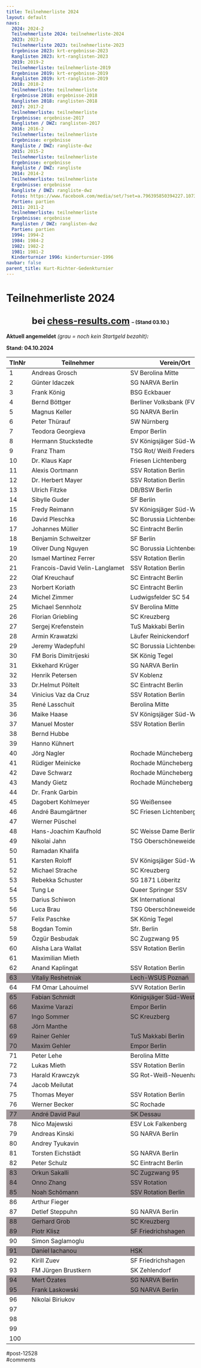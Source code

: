 ```yaml
---
title: Teilnehmerliste 2024 
layout: default
navs:
  2024: 2024-2
  Teilnehmerliste 2024: teilnehmerliste-2024
  2023: 2023-2
  Teilnehmerliste 2023: teilnehmerliste-2023
  Ergebnisse 2023: krt-ergebnisse-2023
  Ranglisten 2023: krt-ranglisten-2023
  2019: 2019-2
  Teilnehmerliste: teilnehmerliste-2019
  Ergebnisse 2019: krt-ergebnisse-2019
  Ranglisten 2019: krt-ranglisten-2019
  2018: 2018-2
  Teilnehmerliste: teilnehmerliste
  Ergebnisse 2018: ergebnisse-2018
  Ranglisten 2018: ranglisten-2018
  2017: 2017-2
  Teilnehmerliste: teilnehmerliste
  Ergebnisse: ergebnisse-2017
  Ranglisten / DWZ: ranglisten-2017
  2016: 2016-2
  Teilnehmerliste: teilnehmerliste
  Ergebnisse: ergebnisse
  Rangliste / DWZ: rangliste-dwz
  2015: 2015-2
  Teilnehmerliste: teilnehmerliste
  Ergebnisse: ergebnisse
  Rangliste / DWZ: rangliste
  2014: 2014-2
  Teilnehmerliste: teilnehmerliste
  Ergebnisse: ergebnisse
  Rangliste / DWZ: rangliste-dwz
  Fotos: https://www.facebook.com/media/set/?set=a.796395850394227.1073741841.214119148621903&type=1
  Partien: partien
  2011: 2011-2
  Teilnehmerliste: teilnehmerliste
  Ergebnisse: ergebnisse
  Ranglisten / DWZ: ranglisten-dwz
  Partien: partien
  1994: 1994-2
  1984: 1984-2
  1982: 1982-2
  1981: 1981-2
  Kinderturnier 1996: kinderturnier-1996
navbar: false
parent_title: Kurt-Richter-Gedenkturnier
---
```

<div class="post-12528 page type-page status-publish hentry" id="post-12528">
<h1 class="entry-title">Teilnehmerliste 2024</h1>
<div class="entry-content">
<h2 style="text-align: center;"><span style="font-size: 18pt;">bei</span> <a href="https://chess-results.com/tnr966814.aspx?lan=0" rel="noopener" target="_blank"><span style="font-size: 18pt;">chess-results.com</span></a> <span style="font-size: 10pt;">– (Stand 03.10.)</span></h2>
<p><strong>Aktuell angemeldet</strong><em> (grau = noch kein Startgeld bezahlt)</em><strong><em>:</em></strong></p>
<p><strong>Stand: 04.10.2024</strong></p>
<table class="clean swiss footable">
<thead>
<tr>
<th>TlnNr</th>
<th>Teilnehmer</th>
<th>Verein/Ort</th>
</tr>
</thead>
<tbody>
<tr>
<td style="width: 33.3333%;">1</td>
<td style="width: 33.3333%;">Andreas Grosch</td>
<td style="width: 33.3333%;">SV Berolina Mitte</td>
</tr>
<tr>
<td style="width: 33.3333%;">2</td>
<td style="width: 33.3333%;">Günter Idaczek</td>
<td style="width: 33.3333%;">SG NARVA Berlin</td>
</tr>
<tr>
<td style="width: 33.3333%;">3</td>
<td style="width: 33.3333%;">Frank König</td>
<td style="width: 33.3333%;">BSG Eckbauer</td>
</tr>
<tr>
<td style="width: 33.3333%;">4</td>
<td style="width: 33.3333%;">Bernd Böttger</td>
<td nowrap="nowrap" style="width: 33.3333%;">Berliner Volksbank (FV Schach)</td>
</tr>
<tr>
<td style="width: 33.3333%;">5</td>
<td style="width: 33.3333%;">Magnus Keller</td>
<td style="width: 33.3333%;">SG NARVA Berlin</td>
</tr>
<tr>
<td style="width: 33.3333%;">6</td>
<td style="width: 33.3333%;">Peter Thürauf</td>
<td style="width: 33.3333%;">SW Nürnberg</td>
</tr>
<tr>
<td style="width: 33.3333%;">7</td>
<td style="width: 33.3333%;">Teodora Georgieva</td>
<td style="width: 33.3333%;">Empor Berlin</td>
</tr>
<tr>
<td style="width: 33.3333%;">8</td>
<td nowrap="nowrap" style="width: 33.3333%;">Hermann Stuckstedte</td>
<td style="width: 33.3333%;">SV Königsjäger Süd-West e.V.</td>
</tr>
<tr>
<td style="width: 33.3333%;">9</td>
<td style="width: 33.3333%;">Franz Tham</td>
<td style="width: 33.3333%;">TSG Rot/ Weiß Fredersdorf</td>
</tr>
<tr>
<td style="width: 33.3333%;">10</td>
<td style="width: 33.3333%;">Dr. Klaus Kapr</td>
<td style="width: 33.3333%;">Friesen Lichtenberg</td>
</tr>
<tr>
<td style="width: 33.3333%;">11</td>
<td style="width: 33.3333%;">Alexis Oortmann</td>
<td style="width: 33.3333%;">SSV Rotation Berlin</td>
</tr>
<tr>
<td style="width: 33.3333%;">12</td>
<td style="width: 33.3333%;">Dr. Herbert Mayer</td>
<td style="width: 33.3333%;">SSV Rotation Berlin</td>
</tr>
<tr>
<td style="width: 33.3333%;">13</td>
<td style="width: 33.3333%;">Ulrich Fitzke</td>
<td style="width: 33.3333%;">DB/BSW Berlin</td>
</tr>
<tr>
<td style="width: 33.3333%;">14</td>
<td style="width: 33.3333%;">Sibylle Guder</td>
<td style="width: 33.3333%;">SF Berlin</td>
</tr>
<tr>
<td style="width: 33.3333%;">15</td>
<td style="width: 33.3333%;">Fredy Reimann</td>
<td nowrap="nowrap" style="width: 33.3333%;">SV Königsjäger Süd-West e.V.</td>
</tr>
<tr>
<td style="width: 33.3333%;">16</td>
<td style="width: 33.3333%;">David Pleschka</td>
<td style="width: 33.3333%;">SC Borussia Lichtenberg</td>
</tr>
<tr>
<td style="width: 33.3333%;">17</td>
<td style="width: 33.3333%;">Johannes Müller</td>
<td style="width: 33.3333%;">SC Eintracht Berlin</td>
</tr>
<tr>
<td style="width: 33.3333%;">18</td>
<td style="width: 33.3333%;">Benjamin Schweitzer</td>
<td style="width: 33.3333%;">SF Berlin</td>
</tr>
<tr>
<td style="width: 33.3333%;">19</td>
<td style="width: 33.3333%;">Oliver Dung Nguyen</td>
<td style="width: 33.3333%;">SC Borussia Lichtenberg</td>
</tr>
<tr>
<td style="width: 33.3333%;">20</td>
<td nowrap="nowrap" style="width: 33.3333%;">Ismael Martínez Ferrer</td>
<td style="width: 33.3333%;">SSV Rotation Berlin</td>
</tr>
<tr>
<td style="width: 33.3333%;">21</td>
<td nowrap="nowrap" style="width: 33.3333%;">Francois-David Velin-Langlamet</td>
<td style="width: 33.3333%;">SSV Rotation Berlin</td>
</tr>
<tr>
<td style="width: 33.3333%;">22</td>
<td nowrap="nowrap" style="width: 33.3333%;">Olaf Kreuchauf</td>
<td style="width: 33.3333%;">SC Eintracht Berlin</td>
</tr>
<tr>
<td style="width: 33.3333%;">23</td>
<td nowrap="nowrap" style="width: 33.3333%;">Norbert Koriath</td>
<td style="width: 33.3333%;">SC Eintracht Berlin</td>
</tr>
<tr>
<td style="width: 33.3333%;">24</td>
<td nowrap="nowrap" style="width: 33.3333%;">Michel Zimmer</td>
<td style="width: 33.3333%;">Ludwigsfelder SC 54</td>
</tr>
<tr>
<td style="width: 33.3333%;">25</td>
<td nowrap="nowrap" style="width: 33.3333%;">Michael Sennholz</td>
<td style="width: 33.3333%;">SV Berolina Mitte</td>
</tr>
<tr>
<td style="width: 33.3333%;">26</td>
<td nowrap="nowrap" style="width: 33.3333%;">Florian Griebling</td>
<td style="width: 33.3333%;">SC Kreuzberg</td>
</tr>
<tr>
<td style="width: 33.3333%;">27</td>
<td nowrap="nowrap" style="width: 33.3333%;">Sergej Krefenstein</td>
<td style="width: 33.3333%;">TuS Makkabi Berlin</td>
</tr>
<tr>
<td style="width: 33.3333%;">28</td>
<td nowrap="nowrap" style="width: 33.3333%;">Armin Krawatzki</td>
<td style="width: 33.3333%;">Läufer Reinickendorf</td>
</tr>
<tr>
<td style="width: 33.3333%;">29</td>
<td nowrap="nowrap" style="width: 33.3333%;">Jeremy Wadepfuhl</td>
<td style="width: 33.3333%;">SC Borussia Lichtenberg</td>
</tr>
<tr>
<td style="width: 33.3333%;">30</td>
<td nowrap="nowrap" style="width: 33.3333%;">FM Boris Dimitrijeski</td>
<td style="width: 33.3333%;">SK König Tegel</td>
</tr>
<tr>
<td style="width: 33.3333%;">31</td>
<td nowrap="nowrap" style="width: 33.3333%;">Ekkehard Krüger</td>
<td style="width: 33.3333%;">SG NARVA Berlin</td>
</tr>
<tr>
<td style="width: 33.3333%;">32</td>
<td nowrap="nowrap" style="width: 33.3333%;">Henrik Petersen</td>
<td style="width: 33.3333%;">SV Koblenz</td>
</tr>
<tr>
<td style="width: 33.3333%;">33</td>
<td nowrap="nowrap" style="width: 33.3333%;">Dr.Helmut Pöltelt</td>
<td style="width: 33.3333%;">SC Eintracht Berlin</td>
</tr>
<tr>
<td style="width: 33.3333%;">34</td>
<td nowrap="nowrap" style="width: 33.3333%;">Vinicius Vaz da Cruz</td>
<td style="width: 33.3333%;">SSV Rotation Berlin</td>
</tr>
<tr>
<td style="width: 33.3333%;">35</td>
<td nowrap="nowrap" style="width: 33.3333%;">René Lasschuit</td>
<td style="width: 33.3333%;">Berolina Mitte</td>
</tr>
<tr>
<td style="width: 33.3333%;">36</td>
<td nowrap="nowrap" style="width: 33.3333%;">Maike Haase</td>
<td style="width: 33.3333%;">SV Königsjäger Süd-West</td>
</tr>
<tr>
<td style="width: 33.3333%;">37</td>
<td nowrap="nowrap" style="width: 33.3333%;">Manuel Moster</td>
<td style="width: 33.3333%;">SSV Rotation Berlin</td>
</tr>
<tr>
<td style="width: 33.3333%;">38</td>
<td nowrap="nowrap" style="width: 33.3333%;">Bernd Hubbe</td>
<td style="width: 33.3333%;"></td>
</tr>
<tr>
<td style="width: 33.3333%;">39</td>
<td nowrap="nowrap" style="width: 33.3333%;">Hanno Kühnert</td>
<td style="width: 33.3333%;"></td>
</tr>
<tr>
<td style="width: 33.3333%;">40</td>
<td nowrap="nowrap" style="width: 33.3333%;">Jörg Nagler</td>
<td style="width: 33.3333%;">Rochade Müncheberg</td>
</tr>
<tr>
<td style="width: 33.3333%;">41</td>
<td nowrap="nowrap" style="width: 33.3333%;">Rüdiger Meinicke</td>
<td style="width: 33.3333%;">Rochade Müncheberg</td>
</tr>
<tr>
<td style="width: 33.3333%;">42</td>
<td nowrap="nowrap" style="width: 33.3333%;">Dave Schwarz</td>
<td style="width: 33.3333%;">Rochade Müncheberg</td>
</tr>
<tr>
<td style="width: 33.3333%;">43</td>
<td nowrap="nowrap" style="width: 33.3333%;">Mandy Gietz</td>
<td style="width: 33.3333%;">Rochade Müncheberg</td>
</tr>
<tr>
<td style="width: 33.3333%;">44</td>
<td nowrap="nowrap" style="width: 33.3333%;">Dr. Frank Garbin</td>
<td style="width: 33.3333%;"></td>
</tr>
<tr>
<td style="width: 33.3333%;">45</td>
<td nowrap="nowrap" style="width: 33.3333%;">Dagobert Kohlmeyer</td>
<td style="width: 33.3333%;">SG Weißensee</td>
</tr>
<tr>
<td style="width: 33.3333%;">46</td>
<td nowrap="nowrap" style="width: 33.3333%;">André Baumgärtner</td>
<td style="width: 33.3333%;">SC Friesen Lichtenberg</td>
</tr>
<tr>
<td style="width: 33.3333%;">47</td>
<td nowrap="nowrap" style="width: 33.3333%;">Werner Püschel</td>
<td style="width: 33.3333%;"></td>
</tr>
<tr>
<td style="width: 33.3333%;">48</td>
<td nowrap="nowrap" style="width: 33.3333%;">Hans-Joachim Kaufhold</td>
<td style="width: 33.3333%;">SC Weisse Dame Berlin</td>
</tr>
<tr>
<td style="width: 33.3333%;">49</td>
<td nowrap="nowrap" style="width: 33.3333%;">Nikolai Jahn</td>
<td style="width: 33.3333%;">TSG Oberschöneweide</td>
</tr>
<tr>
<td style="width: 33.3333%;">50</td>
<td nowrap="nowrap" style="width: 33.3333%;">Ramadan Khalifa</td>
<td style="width: 33.3333%;"></td>
</tr>
<tr>
<td style="width: 33.3333%;">51</td>
<td nowrap="nowrap" style="width: 33.3333%;">Karsten Roloff</td>
<td style="width: 33.3333%;">SV Königsjäger Süd-West</td>
</tr>
<tr>
<td style="width: 33.3333%;">52</td>
<td nowrap="nowrap" style="width: 33.3333%;">Michael Strache</td>
<td style="width: 33.3333%;">SC Kreuzberg</td>
</tr>
<tr>
<td style="width: 33.3333%;">53</td>
<td nowrap="nowrap" style="width: 33.3333%;">Rebekka Schuster</td>
<td style="width: 33.3333%;">SG 1871 Löberitz</td>
</tr>
<tr>
<td style="width: 33.3333%;">54</td>
<td nowrap="nowrap" style="width: 33.3333%;">Tung Le</td>
<td style="width: 33.3333%;">Queer Springer SSV</td>
</tr>
<tr>
<td style="width: 33.3333%;">55</td>
<td nowrap="nowrap" style="width: 33.3333%;">Darius Schiwon</td>
<td style="width: 33.3333%;">SK International</td>
</tr>
<tr>
<td style="width: 33.3333%;">56</td>
<td nowrap="nowrap" style="width: 33.3333%;">Luca Brau</td>
<td style="width: 33.3333%;">TSG Oberschöneweide</td>
</tr>
<tr>
<td style="width: 33.3333%;">57</td>
<td nowrap="nowrap" style="width: 33.3333%;">Felix Paschke</td>
<td style="width: 33.3333%;">SK König Tegel</td>
</tr>
<tr>
<td style="width: 33.3333%;">58</td>
<td nowrap="nowrap" style="width: 33.3333%;">Bogdan Tomin</td>
<td style="width: 33.3333%;">Sfr. Berlin</td>
</tr>
<tr>
<td style="width: 33.3333%;">59</td>
<td nowrap="nowrap" style="width: 33.3333%;">Özgür Besbudak</td>
<td style="width: 33.3333%;">SC Zugzwang 95</td>
</tr>
<tr>
<td style="width: 33.3333%;">60</td>
<td nowrap="nowrap" style="width: 33.3333%;">Alisha Lara Wallat</td>
<td style="width: 33.3333%;">SSV Rotation Berlin</td>
</tr>
<tr>
<td style="width: 33.3333%;">61</td>
<td nowrap="nowrap" style="width: 33.3333%;">Maximilian Mieth</td>
<td style="width: 33.3333%;"></td>
</tr>
<tr>
<td style="width: 33.3333%;">62</td>
<td nowrap="nowrap" style="width: 33.3333%;">Anand Kaplingat</td>
<td style="width: 33.3333%;">SSV Rotation Berlin</td>
</tr>
<tr style="background-color: #a09699;">
<td style="width: 33.3333%;">63</td>
<td nowrap="nowrap" style="width: 33.3333%;">Vitaliy Reshetniak</td>
<td style="width: 33.3333%;">Lech-WSUS Poznań</td>
</tr>
<tr>
<td style="width: 33.3333%;">64</td>
<td nowrap="nowrap" style="width: 33.3333%;">FM Omar Lahouimel</td>
<td style="width: 33.3333%;">SVV Rotation Berlin</td>
</tr>
<tr style="background-color: #a09699;">
<td style="width: 33.3333%;">65</td>
<td nowrap="nowrap" style="width: 33.3333%;">Fabian Schmidt</td>
<td style="width: 33.3333%;">Königsjäger Süd-West</td>
</tr>
<tr style="background-color: #a09699;">
<td style="width: 33.3333%;">66</td>
<td nowrap="nowrap" style="width: 33.3333%;">Maxime Varazi</td>
<td style="width: 33.3333%;">Empor Berlin</td>
</tr>
<tr style="background-color: #a09699;">
<td style="width: 33.3333%;">67</td>
<td nowrap="nowrap" style="width: 33.3333%;">Ingo Sommer</td>
<td style="width: 33.3333%;">SC Kreuzberg</td>
</tr>
<tr style="background-color: #a09699;">
<td style="width: 33.3333%;">68</td>
<td nowrap="nowrap" style="width: 33.3333%;">Jörn Manthe</td>
<td style="width: 33.3333%;"></td>
</tr>
<tr style="background-color: #a09699;">
<td style="width: 33.3333%;">69</td>
<td nowrap="nowrap" style="width: 33.3333%;">Rainer Gehler</td>
<td style="width: 33.3333%;">TuS Makkabi Berlin</td>
</tr>
<tr style="background-color: #a09699;">
<td style="width: 33.3333%;">70</td>
<td nowrap="nowrap" style="width: 33.3333%;">Maxim Gehler</td>
<td style="width: 33.3333%;">Empor Berlin</td>
</tr>
<tr>
<td style="width: 33.3333%;">71</td>
<td nowrap="nowrap" style="width: 33.3333%;">Peter Lehe</td>
<td style="width: 33.3333%;">Berolina Mitte</td>
</tr>
<tr>
<td style="width: 33.3333%;">72</td>
<td nowrap="nowrap" style="width: 33.3333%;">Lukas Mieth</td>
<td style="width: 33.3333%;">SSV Rotation Berlin</td>
</tr>
<tr>
<td style="width: 33.3333%;">73</td>
<td nowrap="nowrap" style="width: 33.3333%;">Harald Krawczyk</td>
<td style="width: 33.3333%;">SG Rot-Weiß-Neuenhagen</td>
</tr>
<tr>
<td style="width: 33.3333%;">74</td>
<td nowrap="nowrap" style="width: 33.3333%;">Jacob Meilutat</td>
<td style="width: 33.3333%;"></td>
</tr>
<tr>
<td style="width: 33.3333%;">75</td>
<td nowrap="nowrap" style="width: 33.3333%;">Thomas Meyer</td>
<td style="width: 33.3333%;">SSV Rotation Berlin</td>
</tr>
<tr>
<td style="width: 33.3333%;">76</td>
<td nowrap="nowrap" style="width: 33.3333%;">Werner Becker</td>
<td style="width: 33.3333%;">SC Rochade</td>
</tr>
<tr style="background-color: #a09699;">
<td style="width: 33.3333%;">77</td>
<td nowrap="nowrap" style="width: 33.3333%;">André David Paul</td>
<td style="width: 33.3333%;">SK Dessau</td>
</tr>
<tr>
<td style="width: 33.3333%;">78</td>
<td nowrap="nowrap" style="width: 33.3333%;">Nico Majewski</td>
<td style="width: 33.3333%;">ESV Lok Falkenberg</td>
</tr>
<tr>
<td style="width: 33.3333%;">79</td>
<td nowrap="nowrap" style="width: 33.3333%;">Andreas Kinski</td>
<td style="width: 33.3333%;">SG NARVA Berlin</td>
</tr>
<tr>
<td style="width: 33.3333%;">80</td>
<td nowrap="nowrap" style="width: 33.3333%;">Andrey Tyukavin</td>
<td style="width: 33.3333%;"></td>
</tr>
<tr>
<td style="width: 33.3333%;">81</td>
<td nowrap="nowrap" style="width: 33.3333%;">Torsten Eichstädt</td>
<td style="width: 33.3333%;">SG NARVA Berlin</td>
</tr>
<tr>
<td style="width: 33.3333%;">82</td>
<td nowrap="nowrap" style="width: 33.3333%;">Peter Schulz</td>
<td style="width: 33.3333%;">SC Eintracht Berlin</td>
</tr>
<tr style="background-color: #a09699;">
<td style="width: 33.3333%;">83</td>
<td nowrap="nowrap" style="width: 33.3333%;">Orkun Sakalli</td>
<td style="width: 33.3333%;">SC Zugzwang 95</td>
</tr>
<tr style="background-color: #a09699;">
<td style="width: 33.3333%;">84</td>
<td nowrap="nowrap" style="width: 33.3333%;">Onno Zhang</td>
<td style="width: 33.3333%;">SSV Rotation</td>
</tr>
<tr style="background-color: #a09699;">
<td style="width: 33.3333%;">85</td>
<td nowrap="nowrap" style="width: 33.3333%;">Noah Schömann</td>
<td style="width: 33.3333%;">SSV Rotation Berlin</td>
</tr>
<tr>
<td style="width: 33.3333%;">86</td>
<td nowrap="nowrap" style="width: 33.3333%;">Arthur Fieger</td>
<td style="width: 33.3333%;"></td>
</tr>
<tr>
<td style="width: 33.3333%;">87</td>
<td nowrap="nowrap" style="width: 33.3333%;">Detlef Steppuhn</td>
<td style="width: 33.3333%;">SG NARVA Berlin</td>
</tr>
<tr style="background-color: #a09699;">
<td style="width: 33.3333%;">88</td>
<td nowrap="nowrap" style="width: 33.3333%;">Gerhard Grob</td>
<td style="width: 33.3333%;">SC Kreuzberg</td>
</tr>
<tr style="background-color: #a09699;">
<td style="width: 33.3333%;">89</td>
<td nowrap="nowrap" style="width: 33.3333%;">Piotr Klisz</td>
<td style="width: 33.3333%;">SF Friedrichshagen</td>
</tr>
<tr>
<td style="width: 33.3333%;">90</td>
<td nowrap="nowrap" style="width: 33.3333%;">Simon Saglamoglu</td>
<td style="width: 33.3333%;"></td>
</tr>
<tr style="background-color: #a09699;">
<td style="width: 33.3333%;">91</td>
<td nowrap="nowrap" style="width: 33.3333%;">Daniel Iachanou</td>
<td style="width: 33.3333%;">HSK</td>
</tr>
<tr>
<td style="width: 33.3333%;">92</td>
<td nowrap="nowrap" style="width: 33.3333%;">Kirill Zuev</td>
<td style="width: 33.3333%;">SF Friedrichshagen</td>
</tr>
<tr>
<td style="width: 33.3333%;">93</td>
<td nowrap="nowrap" style="width: 33.3333%;">FM Jürgen Brustkern</td>
<td style="width: 33.3333%;">SK Zehlendorf</td>
</tr>
<tr style="background-color: #a09699;">
<td style="width: 33.3333%;">94</td>
<td nowrap="nowrap" style="width: 33.3333%;">Mert Özates</td>
<td style="width: 33.3333%;">SG NARVA Berlin</td>
</tr>
<tr style="background-color: #a09699;">
<td style="width: 33.3333%;">95</td>
<td nowrap="nowrap" style="width: 33.3333%;">Frank Laskowski</td>
<td style="width: 33.3333%;">SG NARVA Berlin</td>
</tr>
<tr>
<td style="width: 33.3333%;">96</td>
<td nowrap="nowrap" style="width: 33.3333%;">Nikolai Biriukov</td>
<td style="width: 33.3333%;"></td>
</tr>
<tr>
<td style="width: 33.3333%;">97</td>
<td nowrap="nowrap" style="width: 33.3333%;"></td>
<td style="width: 33.3333%;"></td>
</tr>
<tr>
<td style="width: 33.3333%;">98</td>
<td nowrap="nowrap" style="width: 33.3333%;"></td>
<td style="width: 33.3333%;"></td>
</tr>
<tr>
<td style="width: 33.3333%;">99</td>
<td nowrap="nowrap" style="width: 33.3333%;"></td>
<td style="width: 33.3333%;"></td>
</tr>
<tr>
<td style="width: 33.3333%;">100</td>
<td nowrap="nowrap" style="width: 33.3333%;"></td>
<td style="width: 33.3333%;"></td>
</tr>
</tbody>
</table>
</div><!-- .entry-content -->
</div> #post-12528 
<div id="comments">
</div> #comments 
